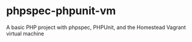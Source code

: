 # phpspec-phpunit-vm
A basic PHP project with phpspec, PHPUnit, and the Homestead Vagrant virtual machine
